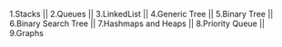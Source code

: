 1.Stacks || 2.Queues || 3.LinkedList || 4.Generic Tree || 5.Binary Tree || 6.Binary Search Tree || 7.Hashmaps and Heaps || 8.Priority Queue || 9.Graphs
